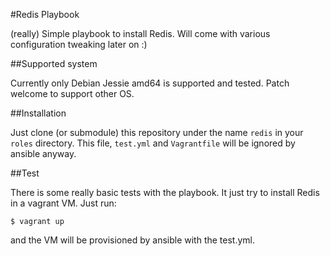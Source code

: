 #Redis Playbook

(really) Simple playbook to install Redis. Will come with various configuration
tweaking later on :)

##Supported system

Currently only Debian Jessie amd64 is supported and tested. Patch welcome to
support other OS.

##Installation

Just clone (or submodule) this repository under the name `redis` in your
`roles` directory. This file, `test.yml` and `Vagrantfile` will be ignored by
ansible anyway.

##Test

There is some really basic tests with the playbook. It just try to install
Redis in a vagrant VM.  Just run:

    $ vagrant up

and the VM will be provisioned by ansible with the test.yml.

